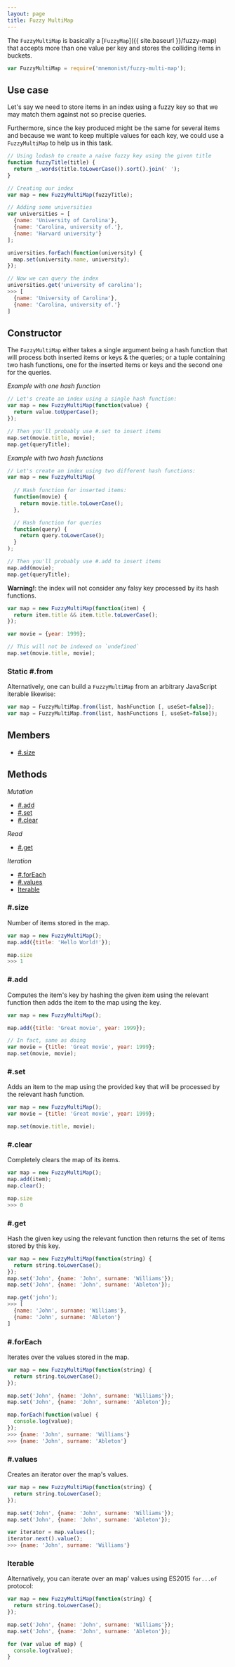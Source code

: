 ```yaml
---
layout: page
title: Fuzzy MultiMap
---
```


The `FuzzyMultiMap` is basically a [`FuzzyMap`]({{ site.baseurl }}/fuzzy-map) that accepts more than one value per key and stores the colliding items in buckets.

```js
var FuzzyMultiMap = require('mnemonist/fuzzy-multi-map');
```

## Use case

Let's say we need to store items in an index using a fuzzy key so that we may match them against not so precise queries.

Furthermore, since the key produced might be the same for several items and because we want to keep multiple values for each key, we could use a `FuzzyMultiMap` to help us in this task.

```js
// Using lodash to create a naive fuzzy key using the given title
function fuzzyTitle(title) {
  return _.words(title.toLowerCase()).sort().join(' ');
}

// Creating our index
var map = new FuzzyMultiMap(fuzzyTitle);

// Adding some universities
var universities = [
  {name: 'University of Carolina'},
  {name: 'Carolina, university of.'},
  {name: 'Harvard university'}
];

universities.forEach(function(university) {
  map.set(university.name, university);
});

// Now we can query the index
universities.get('university of carolina');
>>> [
  {name: 'University of Carolina'},
  {name: 'Carolina, university of.'}
]
```

## Constructor

The `FuzzyMultiMap` either takes a single argument being a hash function that will process both inserted items or keys & the queries; or a tuple containing two hash functions, one for the inserted items or keys and the second one for the queries.

*Example with one hash function*

```js
// Let's create an index using a single hash function:
var map = new FuzzyMultiMap(function(value) {
  return value.toUpperCase();
});

// Then you'll probably use #.set to insert items
map.set(movie.title, movie);
map.get(queryTitle);
```

*Example with two hash functions*

```js
// Let's create an index using two different hash functions:
var map = new FuzzyMultiMap(
  
  // Hash function for inserted items:
  function(movie) {
    return movie.title.toLowerCase();
  },

  // Hash function for queries
  function(query) {
    return query.toLowerCase();
  }
);

// Then you'll probably use #.add to insert items
map.add(movie);
map.get(queryTitle);
```

**Warning!**: the index will not consider any falsy key processed by its hash functions.

```js
var map = new FuzzyMultiMap(function(item) {
  return item.title && item.title.toLowerCase();
});

var movie = {year: 1999};

// This will not be indexed on `undefined`
map.set(movie.title, movie);
```

### Static #.from

Alternatively, one can build a `FuzzyMultiMap` from an arbitrary JavaScript iterable likewise:

```js
var map = FuzzyMultiMap.from(list, hashFunction [, useSet=false]);
var map = FuzzyMultiMap.from(list, hashFunctions [, useSet=false]);
```

## Members

* [#.size](#size)

## Methods

*Mutation*

* [#.add](#add)
* [#.set](#set)
* [#.clear](#clear)

*Read*

* [#.get](#get)

*Iteration*

* [#.forEach](#foreach)
* [#.values](#values)
* [Iterable](#iterable)

### #.size

Number of items stored in the map.

```js
var map = new FuzzyMultiMap();
map.add({title: 'Hello World!'});

map.size
>>> 1
```

### #.add

Computes the item's key by hashing the given item using the relevant function then adds the item to the map using the key.

```js
var map = new FuzzyMultiMap();

map.add({title: 'Great movie', year: 1999});

// In fact, same as doing
var movie = {title: 'Great movie', year: 1999};
map.set(movie, movie);
```

### #.set

Adds an item to the map using the provided key that will be processed by the relevant hash function.

```js
var map = new FuzzyMultiMap();
var movie = {title: 'Great movie', year: 1999};

map.set(movie.title, movie);
```

### #.clear

Completely clears the map of its items.

```js
var map = new FuzzyMultiMap();
map.add(item);
map.clear();

map.size
>>> 0
```

### #.get

Hash the given key using the relevant function then returns the set of items stored by this key.

```js
var map = new FuzzyMultiMap(function(string) {
  return string.toLowerCase();
});
map.set('John', {name: 'John', surname: 'Williams'});
map.set('John', {name: 'John', surname: 'Ableton'});

map.get('john');
>>> [
  {name: 'John', surname: 'Williams'},
  {name: 'John', surname: 'Ableton'}
]
```

### #.forEach

Iterates over the values stored in the map.

```js
var map = new FuzzyMultiMap(function(string) {
  return string.toLowerCase();
});

map.set('John', {name: 'John', surname: 'Williams'});
map.set('John', {name: 'John', surname: 'Ableton'});

map.forEach(function(value) {
  console.log(value);
});
>>> {name: 'John', surname: 'Williams'}
>>> {name: 'John', surname: 'Ableton'}
```

### #.values

Creates an iterator over the map's values.

```js
var map = new FuzzyMultiMap(function(string) {
  return string.toLowerCase();
});

map.set('John', {name: 'John', surname: 'Williams'});
map.set('John', {name: 'John', surname: 'Ableton'});

var iterator = map.values();
iterator.next().value();
>>> {name: 'John', surname: 'Williams'}
```

### Iterable

Alternatively, you can iterate over an map' values using ES2015 `for...of` protocol:

```js
var map = new FuzzyMultiMap(function(string) {
  return string.toLowerCase();
});

map.set('John', {name: 'John', surname: 'Williams'});
map.set('John', {name: 'John', surname: 'Ableton'});

for (var value of map) {
  console.log(value);
}
```
